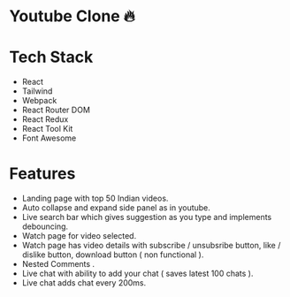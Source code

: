# Youtube Clone 🔥

# Tech Stack

- React
- Tailwind
- Webpack
- React Router DOM
- React Redux
- React Tool Kit
- Font Awesome

# Features

- Landing page with top 50 Indian videos.
- Auto collapse and expand side panel as in youtube.
- Live search bar which gives suggestion as you type and implements debouncing.
- Watch page for video selected.
- Watch page has video details with subscribe / unsubsribe button, like / dislike button, download button ( non functional ).
- Nested Comments .
- Live chat with ability to add your chat ( saves latest 100 chats ).
- Live chat adds chat every 200ms.
